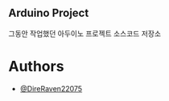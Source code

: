 ## Arduino Project

그동안 작업했던 아두이노 프로젝트 소스코드 저장소

# Authors
- [@DireRaven22075](https://www.github.com/DireRaven22075)
